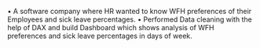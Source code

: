 •	 A software company where HR wanted to know WFH preferences of their Employees and sick leave percentages.
•	Performed Data cleaning with the help of DAX and build Dashboard which shows analysis of WFH preferences and sick leave percentages in days of week.
